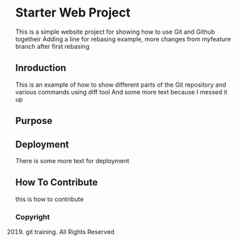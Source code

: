 # Starter Web Project

This is a simple website project for showing how to use Git and Github togetheir
Adding a line for rebasing example, more changes from myfeature branch after first rebasing


## Inroduction

This is an example of how to show different parts of the Git repository and various commands using diff tool
And some more text because I messed it up

## Purpose

## Deployment

There is some more text for deployment

## How To Contribute

this is how to contribute

### Copyright

2019. git training. All Rights Reserved

